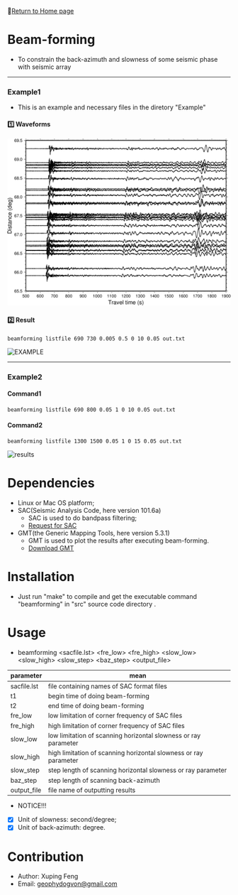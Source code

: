 :hotel:[Return to Home page](https://github.com/geophydog/geophydog.github.io)
# Beam-forming
- To constrain the back-azimuth and slowness of some seismic phase with seismic array

***

### Example1
- This is an example and necessary files in the diretory "Example" 
#### :one: Waveforms
![Waveform](https://github.com/geophydog/Beamforming_in_time_domain/blob/master/images/Waveforms.png)
#### :two: Result
```
beamforming listfile 690 730 0.005 0.5 0 10 0.05 out.txt
```
![EXAMPLE](https://github.com/geophydog/Beamforming_in_time_domain/blob/master/images/BF-690-730-0.005-0.5.png)

***

### Example2
#### Command1
```
beamforming listfile 690 800 0.05 1 0 10 0.05 out.txt
```
#### Command2
```
beamforming listfile 1300 1500 0.05 1 0 15 0.05 out.txt
```
![results](https://github.com/geophydog/Beamforming_in_time_domain/blob/master/images/Results.jpg)
# Dependencies
- Linux or Mac OS platform;  
-  SAC(Seismic Analysis Code, here version 101.6a)  
      - SAC is used to do bandpass filtering;
      - [Request for SAC](http://ds.iris.edu/ds/nodes/dmc/forms/sac/)
-  GMT(the Generic Mapping Tools, here version 5.3.1)  
      - GMT is used to plot the results after executing beam-forming.
      - [Download GMT](http://gmt.soest.hawaii.edu/projects/gmt/wiki/Download)
# Installation
- Just run "make" to compile and get the executable command "beamforming" in "src" source code directory .
# Usage
- beamforming <sacfile.lst> <t1> <t2> <fre_low> <fre_high> <slow_low> <slow_high> <slow_step> <baz_step>  <output_file> 

| parameter |  mean |
| --------- | ----- |
| sacfile.lst| file containing names of SAC format files |
|     t1     |     begin time of doing beam-forming      |
|     t2     |     end time of doing beam-forming        |
|  fre_low   |low limitation of corner frequency of SAC files |
|  fre_high  |high limitation of corner frequency of SAC files |
|  slow_low  |low limitation of scanning horizontal slowness or ray parameter|
|  slow_high |high limitation of scanning horizontal slowness or ray parameter|
|  slow_step | step length of scanning horizontal slowness or ray parameter|
|  baz_step | step length of scanning back-azimuth |
| output_file | file name of outputting results |

- NOTICE!!!
- [x] Unit of slowness: second/degree;
- [x] Unit of back-azimuth: degree.
# Contribution
-  Author: Xuping Feng
- Email: geophydogvon@gmail.com
